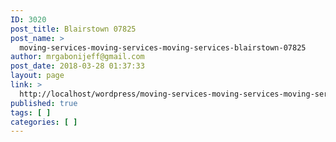 ```yaml
---
ID: 3020
post_title: Blairstown 07825
post_name: >
  moving-services-moving-services-moving-services-blairstown-07825
author: mrgabonijeff@gmail.com
post_date: 2018-03-28 01:37:33
layout: page
link: >
  http://localhost/wordpress/moving-services-moving-services-moving-services-blairstown-07825/
published: true
tags: [ ]
categories: [ ]
---
```

